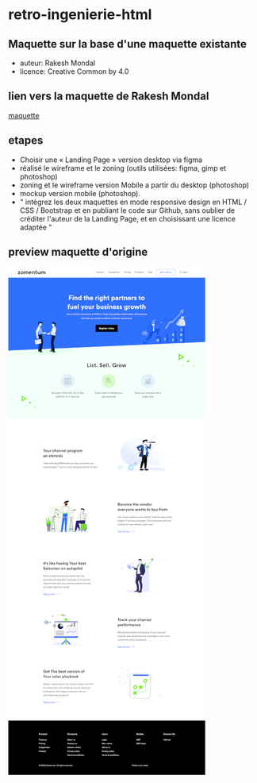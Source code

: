 # retro-ingenierie-html
## Maquette sur la base d'une maquette existante
- auteur: Rakesh Mondal
- licence: Creative Common by 4.0
## lien vers la maquette de Rakesh Mondal
[maquette](https://www.figma.com/file/th2vJ1TjJKuoWQ5ZfSZEkM/Landing-Page-for---Zomentum-(Community)?node-id=0%3A1)
## etapes
- Choisir une « Landing Page » version desktop via figma
- réalisé le wireframe et le zoning (outils utilisées: figma, gimp et photoshop)
- zoning et le wireframe version Mobile a partir du desktop (photoshop)
- mockup version mobile (photoshop).
- " intégrez les deux maquettes en mode responsive design en HTML / CSS / Bootstrap et en publiant le code sur Github, sans oublier de créditer l'auteur de la Landing Page, et en choisissant une licence adaptée "
## preview maquette d'origine
![miniature]( point-de-depart-miniature.png )